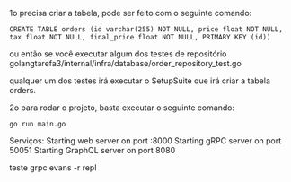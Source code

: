 
1o precisa criar a tabela, pode ser feito com o seguinte comando:
```
CREATE TABLE orders (id varchar(255) NOT NULL, price float NOT NULL, tax float NOT NULL, final_price float NOT NULL, PRIMARY KEY (id))
```

ou então se você executar algum dos testes de repositório golangtarefa3/internal/infra/database/order_repository_test.go

qualquer um dos testes irá executar o SetupSuite que irá criar a tabela orders.

2o para rodar o projeto, basta executar o seguinte comando:
```
go run main.go
```

Serviços:
Starting web server on port :8000
Starting gRPC server on port 50051
Starting GraphQL server on port 8080


teste grpc
evans -r repl